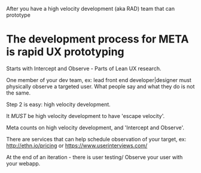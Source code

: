 



After you have a high velocity development (aka RAD) team that can prototype

# The development process for META is rapid UX prototyping

Starts with Intercept and Observe - Parts of Lean UX research.

One member of your dev team, ex: lead front end developer|designer must physically observe a targeted user. What people say and what they do is not the same.

Step 2 is easy: high velocity development.

It *MUST* be high velocity development to have 'escape velocity'.

Meta counts on high velocity development, and 'Intercept and Observe'.

There are services that can help schedule observation of your target, ex: http://ethn.io/pricing or https://www.userinterviews.com/

At the end of an iteration - there is user testing/ Observe your user with your webapp.
